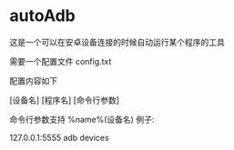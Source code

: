 # autoAdb
这是一个可以在安卓设备连接的时候自动运行某个程序的工具

需要一个配置文件
config.txt

配置内容如下

[设备名] [程序名] [命令行参数]

命令行参数支持 %name%(设备名)
例子:

127.0.0.1:5555 adb devices
